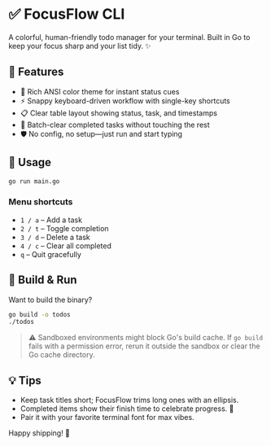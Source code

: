 # ✅ FocusFlow CLI

A colorful, human-friendly todo manager for your terminal. Built in Go to keep your focus sharp and your list tidy. ✨

## 🚀 Features
- 🎨 Rich ANSI color theme for instant status cues
- ⚡ Snappy keyboard-driven workflow with single-key shortcuts
- 📋 Clear table layout showing status, task, and timestamps
- 🧹 Batch-clear completed tasks without touching the rest
- 🛡️ No config, no setup—just run and start typing

## 🧭 Usage
```bash
go run main.go
```

### Menu shortcuts
- `1 / a` – Add a task
- `2 / t` – Toggle completion
- `3 / d` – Delete a task
- `4 / c` – Clear all completed
- `q`     – Quit gracefully

## 🧪 Build & Run
Want to build the binary?
```bash
go build -o todos
./todos
```

> ⚠️ Sandboxed environments might block Go's build cache. If `go build` fails with a permission error, rerun it outside the sandbox or clear the Go cache directory.

## 💡 Tips
- Keep task titles short; FocusFlow trims long ones with an ellipsis.
- Completed items show their finish time to celebrate progress. 🎉
- Pair it with your favorite terminal font for max vibes.

Happy shipping! 🚢
